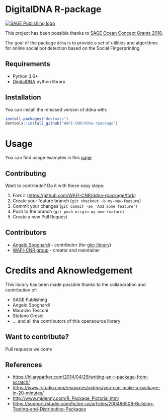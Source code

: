 # DigitalDNA R-package
[![SAGE Publishing logo](https://uk.sagepub.com/sites/all/themes/sage_corp/logo.svg)](https://uk.sagepub.com/en-gb/eur/home)

This project has been possible thanks to [SAGE Ocean Concept Grants 2018](https://ocean.sagepub.com/concept-grants).

The goal of the package `ddna` is to provide a set of utilities and algorithms for online social bot detection based on the Social Fingerprinting



## Requirements

- Python 3.6+
- [DigitalDNA](https://github.com/WAFI-CNR/ddna-toolbox) python library

## Installation

You can install the released version of ddna with:

``` r
install.packages("devtools")
devtools::install_github("WAFI-CNR/ddna-rpackage")
```

# Usage

You can find usage examples in this [page](examples/DigitalDNA.md)

## Contributing

Want to contribute? Do it with these easy steps:

1. Fork it (<https://github.com/WAFI-CNR/ddna-rpackage/fork>)
2. Create your feature branch (`git checkout -b my-new-feature`)
3. Commit your changes (`git commit -am 'Add some feature'`)
4. Push to the branch (`git push origin my-new-feature`)
5. Create a new Pull Request

## Contributors

- [Angelo Spognardi](https://angelospognardi.site.uniroma1.it/) - contributor (for [glcr library](https://github.com/WAFI-CNR/glcr))
- [WAFI-CNR group](https://github.com/WAFI-CNR) - creator and maintainer

# Credits and Aknowledgement

This library has been made possible thanks to the collaboration and contribution of:
- SAGE Publishing
- Angelo Spognardi
- Maurizio Tesconi
- Stefano Cresci
- ... and all the contributors of this opensource library

## Want to contribute?
Pull requests welcome

## References

- https://hilaryparker.com/2014/04/29/writing-an-r-package-from-scratch/
- https://www.rstudio.com/resources/videos/you-can-make-a-package-in-20-minutes/
- http://www.mjdenny.com/R_Package_Pictorial.html
- https://support.rstudio.com/hc/en-us/articles/200486508-Building-Testing-and-Distributing-Packages
